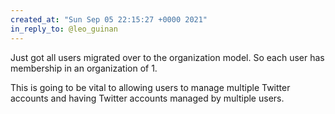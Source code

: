 ```yaml
---
created_at: "Sun Sep 05 22:15:27 +0000 2021"
in_reply_to: @leo_guinan
---
```


Just got all users migrated over to the organization model. So each user has membership in an organization of 1.

This is going to be vital to allowing users to manage multiple Twitter accounts and having Twitter accounts managed by multiple users.